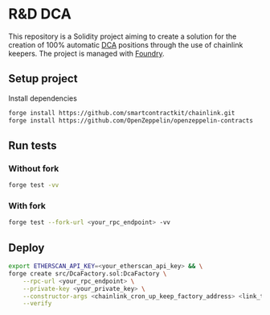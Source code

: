 # R&D DCA
This repository is a Solidity project aiming to create a solution for the creation of 100% automatic [DCA](https://en.wikipedia.org/wiki/Dollar_cost_averaging) positions through the use of chainlink keepers.
The project is managed with [Foundry](https://book.getfoundry.sh/).

## Setup project 
Install dependencies
```bash
forge install https://github.com/smartcontractkit/chainlink.git
forge install https://github.com/OpenZeppelin/openzeppelin-contracts
```

## Run tests
### Without fork
```bash
forge test -vv
```

### With fork
```bash
forge test --fork-url <your_rpc_endpoint> -vv
```

## Deploy
``` bash
export ETHERSCAN_API_KEY=<your_etherscan_api_key> && \
forge create src/DcaFactory.sol:DcaFactory \
    --rpc-url <your_rpc_endpoint> \
    --private-key <your_private_key> \
    --constructor-args <chainlink_cron_up_keep_factory_address> <link_token_address> \
    --verify
```